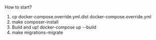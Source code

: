 How to start? 
1) cp docker-compose.override.yml.dist docker-compose.override.yml  
2) make composer-install  
3) Build and up! docker-compose up --build
4) make migrations-migrate
